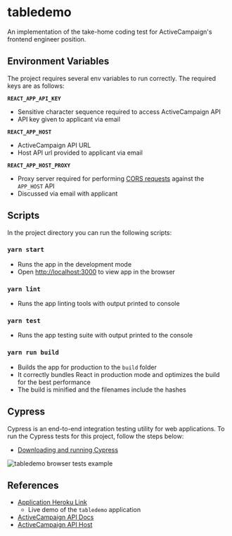 # tabledemo

An implementation of the take-home coding test for ActiveCampaign's frontend engineer position.

## Environment Variables

The project requires several env variables to run correctly. The required keys are as follows:

**`REACT_APP_API_KEY`**
* Sensitive character sequence required to access ActiveCampaign API
* API key given to applicant via email
  
**`REACT_APP_HOST`**
* ActiveCampaign API URL
* Host API url provided to applicant via email

**`REACT_APP_HOST_PROXY`**
* Proxy server required for performing [CORS requests](https://developer.mozilla.org/en-US/docs/Web/HTTP/CORS) against the `APP_HOST` API
* Discussed via email with applicant

## Scripts

In the project directory you can run the following scripts:

### `yarn start`

* Runs the app in the development mode
* Open [http://localhost:3000](http://localhost:3000) to view app in the browser

### `yarn lint`

* Runs the app linting tools with output printed to console

### `yarn test`

* Runs the app testing suite with output printed to the console

### `yarn run build`

* Builds the app for production to the `build` folder
* It correctly bundles React in production mode and optimizes the build for the best performance
* The build is minified and the filenames include the hashes

## Cypress
Cypress is an end-to-end integration testing utility for web applications. To run the Cypress tests for this project, follow the steps below:

* [Downloading and running Cypress](https://docs.cypress.io/guides/getting-started/installing-cypress.html#Direct-download)

![](https://i.imgur.com/hAvzTH9.png "tabledemo browser tests example")

## References

* [Application Heroku Link](https://dw-demotable.herokuapp.com/)
  * Live demo of the `tabledemo` application
* [ActiveCampaign API Docs](https://developers.activecampaign.com/reference)
* [ActiveCampaign API Host](https://lamppoststudios.activehosted.com)

